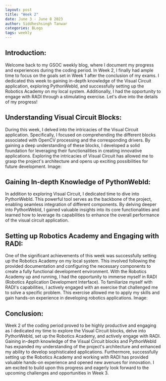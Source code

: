 ```yaml
---
layout: post
title: "Week 2"
date: June 3 - June 8 2023
author: Siddheshsingh Tanwar
categories: BLogs
tags: weekly
---
```


## Introduction:

Welcome back to my GSOC weekly blog, where I document my progress and experiences during the coding period. In Week 2, I finally had ample time to focus on the goals set in Week 1 after the conclusion of my exams. I dedicated this week to gaining in-depth knowledge of the Visual Circuit application, exploring PythonWebId, and successfully setting up the Robotics Academy on my local system. Additionally, I had the opportunity to engage with RADI through a stimulating exercise. Let's dive into the details of my progress!

## Understanding Visual Circuit Blocks:

During this week, I delved into the intricacies of the Visual Circuit application. Specifically, I focused on comprehending the different blocks associated with OpenCV processing and the corresponding drivers. By gaining a deep understanding of these blocks, I developed a solid foundation for leveraging their functionalities in creating innovative applications. Exploring the intricacies of Visual Circuit has allowed me to grasp the project's architecture and opens up exciting possibilities for future development.
Image:

## Gaining In-depth Knowledge of PythonWebId:

In addition to exploring Visual Circuit, I dedicated time to dive into PythonWebId. This powerful tool serves as the backbone of the project, enabling seamless integration of different components. By delving deeper into PythonWebId, I gained valuable insights into its core functionalities and learned how to leverage its capabilities to enhance the overall performance of the visual circuit application.

## Setting up Robotics Academy and Engaging with RADI:

One of the significant achievements of this week was successfully setting up the Robotics Academy on my local system. This involved following the provided documentation and configuring the necessary components to create a fully functional development environment. With the Robotics Academy up and running, I had the opportunity to immerse myself in RADI (Robotics Application Development Interface). To familiarize myself with RADI's capabilities, I actively engaged with an exercise that challenged me to solve a specific problem. This exercise allowed me to apply my skills and gain hands-on experience in developing robotics applications.
Image:

## Conclusion:

Week 2 of the coding period proved to be highly productive and engaging as I dedicated my time to explore the Visual Circuit blocks, delve into PythonWebId, set up the Robotics Academy, and actively engage with RADI. Gaining in-depth knowledge of the Visual Circuit blocks and PythonWebId has expanded my understanding of the project's architecture and enhanced my ability to develop sophisticated applications. Furthermore, successfully setting up the Robotics Academy and working with RADI has provided valuable hands-on experience and opened new avenues for innovation. I am excited to build upon this progress and eagerly look forward to the upcoming challenges and opportunities in Week 3.
